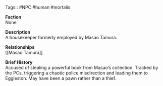 Tags:: #NPC #human #mortalis

**Faction**  
None

**Description**  
A housekeeper formerly employed by Masao Tamura.

**Relationships**  
[[Masao Tamura]]

**Brief History**  
Accused of stealing a powerful book from Masao’s collection. Tracked by the PCs, triggering a chaotic police misdirection and leading them to Eggleston. May have been a pawn rather than a thief.